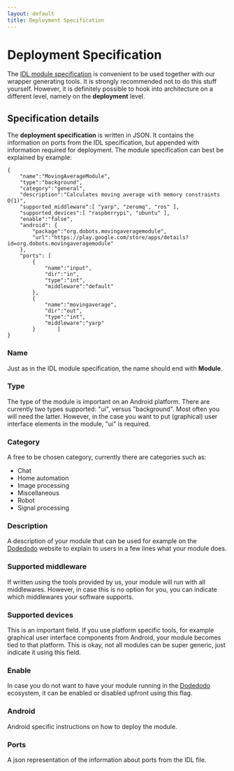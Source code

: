 ```yaml
---
layout: default
title: Deployment Specification
---
```


# Deployment Specification

The [IDL module specification](module_spec.md) is convenient to be used together with our wrapper generating tools. It is strongly recommended not to do this stuff yourself. However, it is definitely possible to hook into architecture on a different level, namely on the **deployment** level.

## Specification details

The **deployment specification** is written in JSON. It contains the information on ports from the IDL specification, but appended with information required for deployment. The module specification can best be explained by example:

    {
    	"name":"MovingAverageModule",
    	"type":"background",
    	"category":"general",
    	"description":"Calculates moving average with memory constraints O(1)",
    	"supported_middleware":[ "yarp", "zeromq", "ros" ],
    	"supported_devices":[ "raspberrypi", "ubuntu" ],
    	"enable":"false",
    	"android": {
    		"package":"org.dobots.movingaveragemodule",
    		"url":"https://play.google.com/store/apps/details?id=org.dobots.movingaveragemodule"
    	},
    	"ports": [
    		{
    			"name":"input",
    			"dir":"in",
    			"type":"int",
    			"middleware":"default"
    		},
    		{
    			"name":"movingaverage",
    			"dir":"out",
    			"type":"int",
    			"middleware":"yarp"
    		}    	]
    }

### Name

Just as in the IDL module specification, the name should end with **Module**.

### Type

The type of the module is important on an Android platform. There are currently two types supported: \"ui\", versus \"background\". Most often you will need the latter. However, in the case you want to put (graphical) user interface elements in the module, \"ui\" is required.

### Category

A free to be chosen category, currently there are categories such as:

* Chat
* Home automation
* Image processing
* Miscellaneous
* Robot
* Signal processing

### Description

A description of your module that can be used for example on the [Dodedodo](http://www.dodedodo.com) website to explain to users in a few lines what your module does.

### Supported middleware

If written using the tools provided by us, your module will run with all middlewares. However, in case this is no option for you, you can indicate which middlewares your software supports. 

### Supported devices

This is an important field. If you use platform specific tools, for example graphical user interface components from Android, your module becomes tied to that platform. This is okay, not all modules can be super generic, just indicate it using this field.

### Enable

In case you do not want to have your module running in the [Dodedodo](http://www.dodedodo.com) ecosystem, it can be enabled or disabled upfront using this flag.

### Android

Android specific instructions on how to deploy the module.

### Ports

A json representation of the information about ports from the IDL file.


